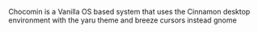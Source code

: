 Chocomin is a Vanilla OS based system that uses the Cinnamon desktop environment with the yaru theme  and breeze cursors instead gnome